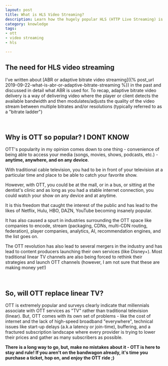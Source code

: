 ```yaml
---
layout: post
title: What is HLS Video Streaming?
description: Learn how the hugely popular HLS (HTTP Live Streaming) is defined, how it works, which players can play HLS streams, and popular use cases for HLS.  
category: knowledge
tags:
- ott
- video streaming
- hls

---
```


## The need for HLS video streaming

I've written about [ABR or adaptive bitrate video streaming]({% post_url 2019-09-22-what-is-abr-or-adaptive-bitrate-streaming %}) in the past and discussed in detail what ABR is used for. To recap, adaptive bitrate video delivery is a way of delivering video where the player or client detects the available bandwidth and then modulates/adjusts the quality of the video stream between multiple bitrates and/or resolutions (typically referred to as a "bitrate ladder")

<br>

## Why is OTT so popular? I DONT KNOW

OTT's popularity in my opinion comes down to one thing - convenience of being able to access your media (songs, movies, shows, podcasts, etc.) - **anytime, anywhere, and on any device**.

With traditional cable television, you had to be in front of your television at a particular time and place to be able to catch your favorite show.

However, with OTT, you could be at the mall, or in a bus, or sitting at the dentist's clinic and as long as you had a stable internet connection, you could watch your show on any device and at anytime.

It is this freedom that caught the interest of the public and has lead to the likes of Netflix, Hulu, HBO, DAZN, YouTube becoming insanely popular.

It has also caused a spurt in industries surrounding the OTT space like companies to encode, stream (packaging, CDNs, multi-CDN routing, federation), player companies, analytics, AI, recommendation engines, and the list goes on.

The OTT revolution has also lead to several mergers in the industry and has lead to content producers launching their own services (like Disney+). Most traditional linear TV channels are also being forced to rethink their strategies and launch OTT channels (however, I am not sure that these are making money yet!)

<br>

## So, will OTT replace linear TV?

OTT is extremely popular and surveys clearly indicate that millennials associate with OTT services as "TV" rather than traditional television (linear). But, OTT comes with its own set of problems - like the cost of internet and the lack of high-speed broadband "everywhere", technical issues like start-up delays (a.k.a latency or join-time), buffering, and a fractured subscription landscape where every provider is trying to lower their prices and gather as many subscribers as possible.

**There is a long way to go, but, make no mistakes about it - OTT is here to stay and rule! If you aren't on the bandwagon already, it's time you purchase a ticket, hop on, and enjoy the OTT ride ;)**